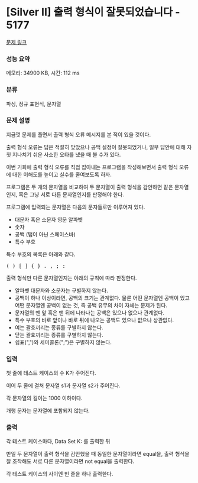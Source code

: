 # [Silver II] 출력 형식이 잘못되었습니다 - 5177 

[문제 링크](https://www.acmicpc.net/problem/5177) 

### 성능 요약

메모리: 34900 KB, 시간: 112 ms

### 분류

파싱, 정규 표현식, 문자열

### 문제 설명

<p>지금껏 문제를 풀면서 출력 형식 오류 메시지를 본 적이 있을 것이다.</p>

<p>출력 형식 오류는 답은 적절히 맞았으나 공백 설정이 잘못되었거나, 일부 답안에 대해 자칫 지나치기 쉬운 사소한 오타를 냈을 때 볼 수가 있다.</p>

<p>이번 기회에 출력 형식 오류를 직접 잡아내는 프로그램을 작성해보면서 출력 형식 오류에 대한 이해도를 높이고 실수를 줄여보도록 하자.</p>

<p>프로그램은 두 개의 문자열을 비교하여 두 문자열이 출력 형식을 감안하면 같은 문자열인지, 혹은 그냥 서로 다른 문자열인지를 판정해야 한다.</p>

<p>프로그램에 입력되는 문자열은 다음의 문자들로만 이루어져 있다.</p>

<ul>
	<li>대문자 혹은 소문자 영문 알파벳</li>
	<li>숫자</li>
	<li>공백 (탭이 아닌 스페이스바)</li>
	<li>특수 부호</li>
</ul>

<p>특수 부호의 목록은 아래와 같다.</p>

<pre>( ) [ ] { } . , ; :
</pre>

<p>출력 형식만 다른 문자열인지는 아래의 규칙에 따라 판정한다.</p>

<ul>
	<li>알파벳 대문자와 소문자는 구별하지 않는다.</li>
	<li>공백이 하나 이상이라면, 공백의 크기는 관계없다. 물론 어떤 문자열엔 공백이 있고 어떤 문자열엔 공백이 없는 것, 즉 공백 유무의 차이 자체는 문제가 된다.</li>
	<li>문자열의 맨 앞 혹은 맨 뒤에 나타나는 공백은 있으나 없으나 관계없다.</li>
	<li>특수 부호의 바로 앞이나 바로 뒤에 나오는 공백도 있으나 없으나 상관없다.</li>
	<li>여는 괄호끼리는 종류를 구별하지 않는다.</li>
	<li>닫는 괄호끼리는 종류를 구별하지 않는다.</li>
	<li>쉼표(",")와 세미콜론(";")은 구별하지 않는다.</li>
</ul>

### 입력 

 <p>첫 줄에 테스트 케이스의 수 K가 주어진다.</p>

<p>이어 두 줄에 걸쳐 문자열 s1과 문자열 s2가 주어진다.</p>

<p>각 문자열의 길이는 1000 이하이다.</p>

<p>개행 문자는 문자열에 포함되지 않는다.</p>

### 출력 

 <p>각 테스트 케이스마다, Data Set K: 를 출력한 뒤</p>

<p>만일 두 문자열이 출력 형식을 감안했을 때 동일한 문자열이라면 equal을, 출력 형식을 잘 조작해도 서로 다른 문자열이라면 not equal을 출력한다.</p>

<p>각 테스트 케이스의 사이엔 빈 줄을 하나 출력한다.</p>

